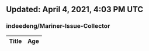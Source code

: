 ## Updated: April 4, 2021, 4:03 PM UTC


### indeedeng/Mariner-Issue-Collector
|**Title**|**Age**|
|:----|:----|
